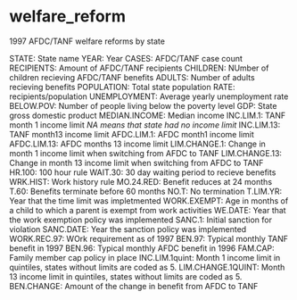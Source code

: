 # welfare_reform
1997 AFDC/TANF welfare reforms by state

STATE: State name
YEAR: Year
CASES: AFDC/TANF case count
RECIPIENTS: Amount of AFDC/TANF recipients
CHILDREN: NUmber of children recieving AFDC/TANF benefits
ADULTS: Number of adults recieving benefits
POPULATION: Total state population
RATE: recipients/population
UNEMPLOYMENT: Average yearly unemployment rate
BELOW.POV: Number of people living below the poverty level
GDP: State gross domestic product
MEDIAN.INCOME: Median income
INC.LIM.1: TANF month 1 income limit *NA means that state had no income limit*
INC.LIM.13: TANF month13 income limit
AFDC.LIM.1: AFDC month1 income limit
AFDC.LIM.13: AFDC months 13 income limit
LIM.CHANGE.1: Change in month 1 income limit when switching from AFDC to TANF
LIM.CHANGE.13: Change in month 13 income limit when switching from AFDC to TANF
HR.100: 100 hour rule
WAIT.30: 30 day waiting period to recieve benefits
WRK.HIST: Work history rule
MO.24.RED: Benefit reduces at 24 months
T.60: Benefits terminate before 60 months
NO.T: No termination
T.LIM.YR: Year that the time limit was impletmented
WORK.EXEMPT: Age in months of a child to which a parent is exempt from work activities 
WE.DATE: Year that the work exemption policy was implemented
SANC.1: Initial sanction for violation
SANC.DATE: Year the sanction policy was implemented
WORK.REC.97: WOrk requirement as of 1997
BEN.97: Typical monthly TANF benefit in 1997
BEN.96: Typical monthly AFDC benefit in 1996
FAM.CAP: Family member cap policy in place
INC.LIM.1quint: Month 1 income limit in quintiles, states without limits are coded as 5. 
LIM.CHANGE.1QUINT: Month 13 income limit in quintiles, states without limits are coded as 5. 
BEN.CHANGE: Amount of the change in benefit from AFDC to TANF
